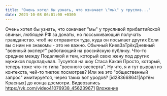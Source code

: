 ```yaml
---
title: "Очень хотел бы узнать, что означает \"мы\" у труслив..."
date: 2023-10-08 06:01:00 +0300
---
```


Очень хотел бы узнать, что означает "мы" у трусливой прибалтийской свиньи, любящей РФ за донаты, но поссыкивающий получать гражданство. чтоб не отправится туда, куда он посылает других
Если вы с ним не знакомы - это не важно. Обычный КиевЗаТрёхДневный "военный эксперт" работающий на российскую публику. Что-то среднее между Подалякой и тем, который свою жену под других мужиков подкладывал. Тусуется на шоу Стаса Какай Просто, который, теперь тоже что-то типа "военного эксперта".
Ну что, я и тут вырвал из контекста, чей-то тикток посмотрев? Или же это "общественный запрос" имитируется, через таких вот уродов?
[id283668641|Артём Красных] до конца досмотри.
Видеозапись
<a class="vk-attach" href="https://vk.com/video41076938_456239671">https://vk.com/video41076938_456239671</a>
<a class="vk-attach" href="https://vk.com/video41076938_456239671">Вложение</a>
